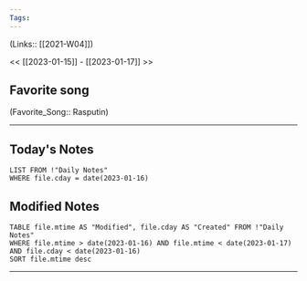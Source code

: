 ```yaml
---
Tags:
---
```

(Links:: [[2021-W04]])

<< [[2023-01-15]] - [[2023-01-17]] >>
## Favorite song
(Favorite_Song:: Rasputin)
___
## Today's Notes
```dataview
LIST FROM !"Daily Notes"
WHERE file.cday = date(2023-01-16)
```
## Modified Notes
```dataview
TABLE file.mtime AS "Modified", file.cday AS "Created" FROM !"Daily Notes" 
WHERE file.mtime > date(2023-01-16) AND file.mtime < date(2023-01-17) AND file.cday < date(2023-01-16)
SORT file.mtime desc
```
___
